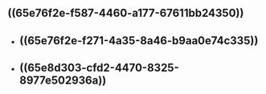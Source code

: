 ## ((65e76f2e-f587-4460-a177-67611bb24350))
- ## ((65e76f2e-f271-4a35-8a46-b9aa0e74c335))
- ## ((65e8d303-cfd2-4470-8325-8977e502936a))